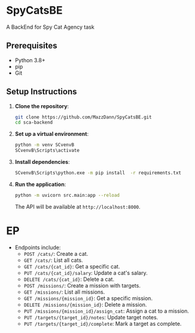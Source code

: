 # SpyCatsBE
A BackEnd for Spy Cat Agency task


## Prerequisites
- Python 3.8+
- pip
- Git

## Setup Instructions
1. **Clone the repository**:
   ```bash
   git clone https://github.com/MazzDann/SpyCatsBE.git
   cd sca-backend
   ```

2. **Set up a virtual environment**:
   ```bash
   python -m venv SCvenvB
   SCvenvB\Scripts\activate
   ```

3. **Install dependencies**:
   ```bash
   SCvenvB\Scripts\python.exe -m pip install  -r requirements.txt
   ```

4. **Run the application**:
   ```bash
   python -m uvicorn src.main:app --reload
   ```
   The API will be available at `http://localhost:8000`.

# EP
- Endpoints include:
  - `POST /cats/`: Create a cat.
  - `GET /cats/`: List all cats.
  - `GET /cats/{cat_id}`: Get a specific cat.
  - `PUT /cats/{cat_id}/salary`: Update a cat's salary.
  - `DELETE /cats/{cat_id}`: Delete a cat.
  - `POST /missions/`: Create a mission with targets.
  - `GET /missions/`: List all missions.
  - `GET /missions/{mission_id}`: Get a specific mission.
  - `DELETE /missions/{mission_id}`: Delete a mission.
  - `PUT /missions/{mission_id}/assign_cat`: Assign a cat to a mission.
  - `PUT /targets/{target_id}/notes`: Update target notes.
  - `PUT /targets/{target_id}/complete`: Mark a target as complete.